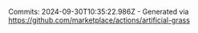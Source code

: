 Commits: 2024-09-30T10:35:22.986Z - Generated via https://github.com/marketplace/actions/artificial-grass
<br>
